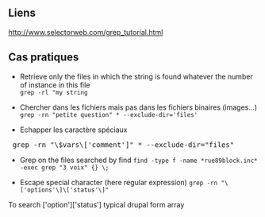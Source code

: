 ## Liens 

http://www.selectorweb.com/grep_tutorial.html
## Cas pratiques

* Retrieve only the files in which the string is found whatever the number of instance in this file   
```grep -rl "my string```

* Chercher dans les fichiers mais pas dans les fichiers binaires (images...)   
```grep -rn "petite question" * --exclude-dir='files'```

* Echapper les caractère spéciaux    
<pre> grep -rn "\$vars\['comment']" * --exclude-dir="files" </pre>

* Grep on the files searched by find 
``` find -type f -name *rue89block.inc* -exec grep "3 voix" {} \; ```

* Escape special character (here regular expression)
```grep -rn "\['options'\]\['status'\]"```

To search ['option']['status'] typical drupal form array   